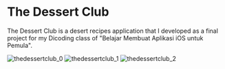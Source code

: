 # The Dessert Club
The Dessert Club is a desert recipes application that I developed as a final project for my Dicoding class of "Belajar Membuat Aplikasi iOS untuk Pemula".

![thedessertclub_0](https://github.com/aureliayacob/MyPortofolio/assets/73729167/d8808e3f-7483-4f3f-a26b-fc65264941c2)
![thedessertclub_1](https://github.com/aureliayacob/MyPortofolio/assets/73729167/c2ba579c-40f2-433a-87f1-a681ba69f23b)
![thedessertclub_2](https://github.com/aureliayacob/MyPortofolio/assets/73729167/e934d49a-519b-407a-ad56-02812110066b)
